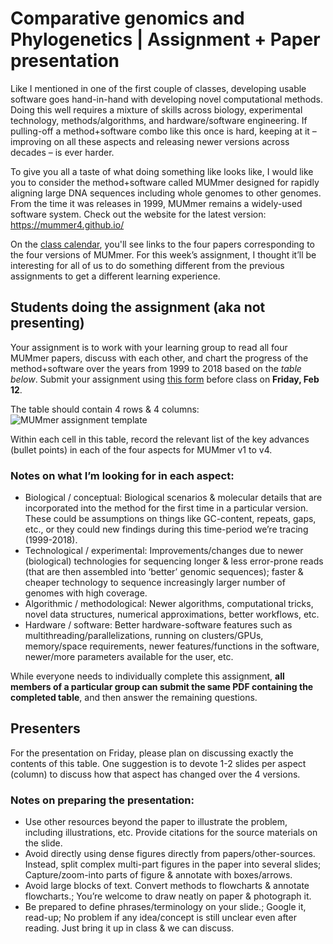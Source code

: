 # Comparative genomics and Phylogenetics | Assignment + Paper presentation

Like I mentioned in one of the first couple of classes, developing usable software goes hand-in-hand with developing novel computational methods. Doing this well requires a mixture of skills across biology, experimental technology, methods/algorithms, and hardware/software engineering. If pulling-off a method+software combo like this once is hard, keeping at it – improving on all these aspects and releasing newer versions across decades – is ever harder.

To give you all a taste of what doing something like looks like, I would like you to consider the method+software called MUMmer designed for rapidly aligning large DNA sequences including whole genomes to other genomes. From the time it was releases in 1999, MUMmer remains a widely-used software system. Check out the website for the latest version: https://mummer4.github.io/

On the [class calendar](https://github.com/krishnanlab/teaching/blob/master/2021-spring_compbio/schedule-lectures-assignments.md#class-calendar), you'll see links to the four papers corresponding to the four versions of MUMmer. For this week’s assignment, I thought it’ll be interesting for all of us to do something different from the previous assignments to get a different learning experience.

## Students doing the assignment (aka not presenting)
Your assignment is to work with your learning group to read all four MUMmer papers, discuss with each other, and chart the progress of the method+software over the years from 1999 to 2018 based on the _table below_. Submit your assignment using [this form](https://forms.gle/Fgtzxg58eWZci93q8) before class on **Friday, Feb 12**.

The table should contain 4 rows & 4 columns:
![MUMmer assignment template](https://github.com/krishnanlab/teaching/blob/master/2021-spring_compbio/Assignments/mummer-blank-table.png)

Within each cell in this table, record the relevant list of the key advances (bullet points) in each of the four aspects for MUMmer v1 to v4.

### Notes on what I’m looking for in each aspect:
* Biological / conceptual: Biological scenarios & molecular details that are incorporated into the method for the first time in a particular version. These could be assumptions on things like GC-content, repeats, gaps, etc., or they could new findings during this time-period we’re tracing (1999-2018).
* Technological / experimental: Improvements/changes due to newer (biological) technologies for sequencing longer & less error-prone reads (that are then assembled into ‘better’ genomic sequences); faster & cheaper technology to sequence increasingly larger number of genomes with high coverage.
* Algorithmic / methodological: Newer algorithms, computational tricks, novel data structures, numerical approximations, better workflows, etc.
* Hardware / software: Better hardware-software features such as multithreading/parallelizations, running on clusters/GPUs, memory/space requirements, newer features/functions in the software, newer/more parameters available for the user, etc.

While everyone needs to individually complete this assignment, **all members of a particular group can submit the same PDF containing the completed table**, and then answer the remaining questions.


## Presenters
For the presentation on Friday, please plan on discussing exactly the contents of this table. One suggestion is to devote 1-2 slides per aspect (column) to discuss how that aspect has changed over the 4 versions.

### Notes on preparing the presentation:
* Use other resources beyond the paper to illustrate the problem, including illustrations, etc. Provide citations for the source materials on the slide.
* Avoid directly using dense figures directly from papers/other-sources. Instead, split complex multi-part figures in the paper into several slides; Capture/zoom-into parts of figure & annotate with boxes/arrows.
* Avoid large blocks of text. Convert methods to flowcharts & annotate flowcharts.; You’re welcome to draw neatly on paper & photograph it.
* Be prepared to define phrases/terminology on your slide.; Google it, read-up; No problem if any idea/concept is still unclear even after reading. Just bring it up in class & we can discuss.
